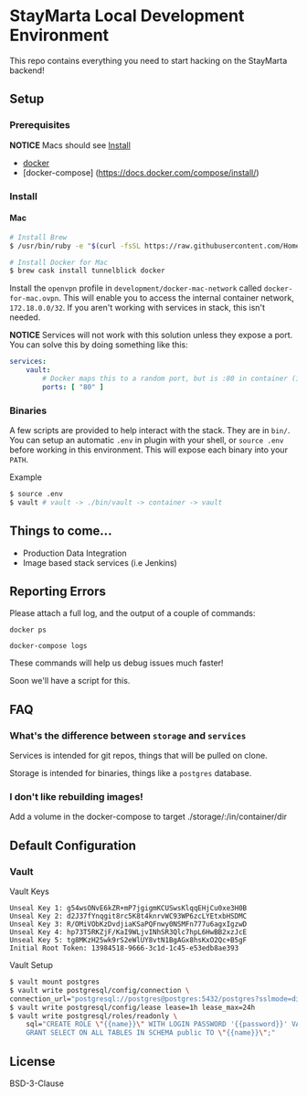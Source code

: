 # StayMarta Local Development Environment

This repo contains everything you need to start hacking on the StayMarta backend!

## Setup

### Prerequisites 

**NOTICE** Macs should see [Install](#Install)

* [docker](https://docker.io)
* [docker-compose] (https://docs.docker.com/compose/install/)

### Install



#### Mac

```bash
# Install Brew
$ /usr/bin/ruby -e "$(curl -fsSL https://raw.githubusercontent.com/Homebrew/install/master/install)"

# Install Docker for Mac
$ brew cask install tunnelblick docker
```

Install the `openvpn` profile in `development/docker-mac-network` called `docker-for-mac.ovpn`. This will enable you to access the internal container network, `172.18.0.0/32`. If you aren't working with services in stack, this isn't needed.



**NOTICE** Services will not work with this solution unless they expose a port. You can solve this by doing something like this:



```yaml
services:
	vault:
		# Docker maps this to a random port, but is :80 in container (iptables hack)
		ports: [ "80" ] 
```





### Binaries

A few scripts are provided to help interact with the stack. They are in `bin/`. You can setup an automatic `.env` in plugin with your shell, or `source .env` before working in this environment. This will expose each binary into your `PATH`.



Example



```bash
$ source .env
$ vault # vault -> ./bin/vault -> container -> vault
```



## Things to come...

* Production Data Integration 
* Image based stack services (i.e Jenkins)

## Reporting Errors

Please attach a full log, and the output of a couple of commands:

`docker ps`

`docker-compose logs`

These commands will help us debug issues much faster!

Soon we'll have a script for this.

## FAQ

### What's the difference between `storage` and `services`

Services is intended for git repos, things that will be pulled on clone.

Storage is intended for binaries, things like a `postgres` database.

### I don't like rebuilding images!

Add a volume in the docker-compose to target ./storage/<service>:/in/container/dir

## Default Configuration

### Vault

Vault Keys

```
Unseal Key 1: g54wsONvE6kZR+mP7jgigmKCUSwsKlqqEHjCu0xe3H0B
Unseal Key 2: d2J37fYnqgit8rc5K8t4knrvWC93WP6zcLYEtxbHSDMC
Unseal Key 3: R/OMiVObKzDvdjiaKSaPQFnwy0NSMFn777u6agxIgzwD
Unseal Key 4: hp73T5RKZjF/KaI9WLjvINhSR3Qlc7hpL6HwBB2xzJcE
Unseal Key 5: tg8MKzH25wk9rS2eWlUY8vtN1BgAGx8hsKxO2Qc+B5gF
Initial Root Token: 13984518-9666-3c1d-1c45-e53edb8ae393
```

Vault Setup

```bash
$ vault mount postgres
$ vault write postgresql/config/connection \
connection_url="postgresql://postgres@postgres:5432/postgres?sslmode=disable"
$ vault write postgresql/config/lease lease=1h lease_max=24h
$ vault write postgresql/roles/readonly \
    sql="CREATE ROLE \"{{name}}\" WITH LOGIN PASSWORD '{{password}}' VALID UNTIL '{{expiration}}';
    GRANT SELECT ON ALL TABLES IN SCHEMA public TO \"{{name}}\";"
```

## License

BSD-3-Clause
